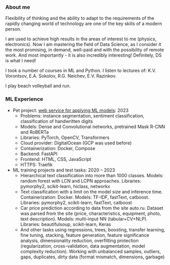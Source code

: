 ### About me

Flexibility of thinking and the ability to adapt to the requirements of the rapidly changing world of technology are one of the key skills of a modern person.

I am used to achieve high results in the areas of interest to me (physics, electronics). Now I am mastering the field of Data Science, as I consider it the most promising, in demand, well-paid and with the possibility of remote work. And most importantly - it is also incredibly interesting! Definitely, DS is what I need!

I took a number of courses in ML and Python.
I listen to lectures of: K.V. Vorontsov, E.A. Sokolov, R.G. Neichev, E.V. Razinkov.

I play beach volleyball and run.

### ML Experience

* Pet project: [web service for applying ML models](https://ivankud.com): 2023
  - Problems: instance segmentation, sentiment classification, classification of handwritten digits
  - Models: Dense and Convolutional networks, pretrained Mask R-CNN and RoBERTa
  - Libraries: PyTorch, OpenCV, Transformers
  - Cloud provider: DigitalOcean (GCP was used before)
  - Containerization: Docker, Compose
  - Backend: FastAPI
  - Frontend: HTML, CSS, JavaScript
  - HTTPS: Traefik
* ML training projects and test tasks: 2020 – 2023
  - Hierarchical text classification into more than 1000 classes. Models: random forest with LCN and LCPN approaches. Libraries: pymorphy2, scikit-learn, hiclass, networkx
  - Text classification with a limit on the model size and inference time. Containerization: Docker. Models: TF-IDF, fastText, catboost. Libraries: pymorphy2, scikit-learn, fastText, catboost
  - Car price prediction according to data from the site auto.ru. Dataset was parsed from the site (price, characteristics, equipment, photo, text description). Models: multi-input NN (tabular+CV+NLP). Libraries: beautifulsoup, scikit-learn, Keras
  - And other tasks using regressions, trees, boosting, transfer learning, fine tuning, stacking, feature generation, feature significance analysis, dimensionality reduction, overfitting protection (regularization, cross-validation, data augmentation, model complexity reduction). Working with unbalanced samples, outliers, gaps, duplicates, dirty data (format mismatch, dimensions, garbage)

<!--
**ivan-kud/ivan-kud** is a ✨ _special_ ✨ repository because its `README.md` (this file) appears on your GitHub profile.

Here are some ideas to get you started:

- 🔭 I’m currently working on ...
- 🌱 I’m currently learning ...
- 👯 I’m looking to collaborate on ...
- 🤔 I’m looking for help with ...
- 💬 Ask me about ...
- 📫 How to reach me: ...
- 😄 Pronouns: ...
- ⚡ Fun fact: ...
-->
